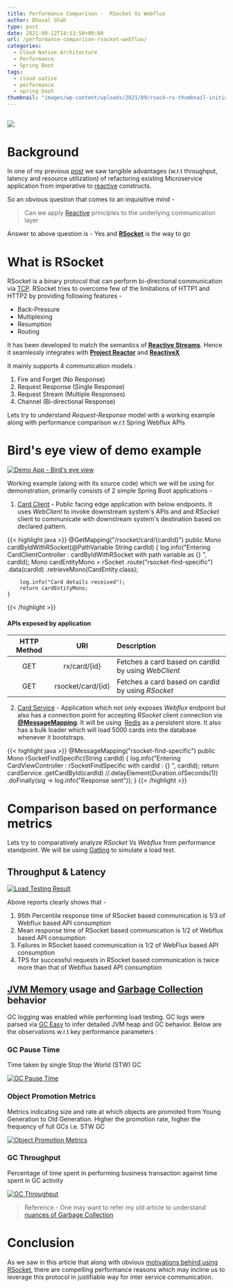 ```yaml
---
title: Performance Comparison -  RSocket Vs Webflux
author: Dhaval Shah
type: post
date: 2021-09-12T14:53:50+00:00
url: /performance-comparison-rsocket-webflux/
categories:
  - Cloud Native Architecture
  - Performance
  - Spring Boot
tags:
  - cloud native
  - performance
  - spring boot
thumbnail: "images/wp-content/uploads/2021/09/rsock-rx-thumbnail-initial.png"
---
```


[![](https://www.dhaval-shah.com/images/wp-content/uploads/2021/09/rsock-rx-thumbnail-initial.png)](https://www.dhaval-shah.com/images/wp-content/uploads/2021/09/rsock-rx-thumbnail-initial.png)
-----------------------------------------------------------------------------------------------------------------------------------------

# Background

In one of my previous [post](https://www.dhaval-shah.com/refactoring-from-imperative-to-reactive-implementation/) we saw tangible advantages (w.r.t throughput, latency and resource utilization) of refactoring existing Microservice application from imperative to [reactive](https://docs.spring.io/spring-framework/docs/current/reference/html/web-reactive.html) constructs.

So an obvious question that comes to an inquisitive mind - 
> Can we apply [Reactive](https://www.reactivemanifesto.org/) principles to the underlying communication layer

Answer to above question is - Yes and  [**RSocket**](https://rsocket.io/) is the way to go

# What is RSocket
RSocket is a binary protocol that can perform bi-directional communication via [TCP](https://en.wikipedia.org/wiki/Transmission_Control_Protocol). RSocket tries to overcome few of the limitations of HTTP1 and HTTP2 by providing following features -
  - Back-Pressure
  - Multiplexing
  - Resumption
  - Routing

It has been developed to match the semantics of [**Reactive Streams**](http://www.reactive-streams.org/). Hence it seamlessly integrates with [**Project Reactor**](https://projectreactor.io/) and [**ReactiveX**](http://reactivex.io/)

It mainly supports 4 communication models :
  1. Fire and Forget (No Response)
  2. Request Response (Single Response)
  3. Request Stream (Multiple Responses)
  4. Channel (Bi-directional Response)

Lets try to understand _Request-Response_ model with a working example along with performance comparison w.r.t Spring Webflux APIs

# Bird's eye view of demo example

[![Demo App - Bird's eye view](https://www.dhaval-shah.com/images/wp-content/uploads/2021/09/demo-app-view.png)](https://www.dhaval-shah.com/images/wp-content/uploads/2021/09/demo-app-view.png)

Working example (along with its source code) which we will be using for demonstration, primarily consists of 2 simple Spring Boot applications -

1.  [Card Client](https://github.com/dhaval201279/RxVsRsocket) - Public facing edge application with below endpoints. It uses _WebClient_ to invoke downstream system's APIs and and _RSocket_ client to communicate with downstream system's destination based on declared pattern.

{{< highlight java >}}
    @GetMapping("/rsocket/card/{cardId}")
    public Mono<CardEntity> cardByIdWithRSocket(@PathVariable String cardId) {
        log.info("Entering CardClientController : cardByIdWithRSocket with path variable as {} ", cardId);
        Mono<CardEntity> cardEntityMono = rSocket
                                            .route("rsocket-find-specific")
                                            .data(cardId)
                                            .retrieveMono(CardEntity.class);

        log.info("Card details received");
        return cardEntityMono;
    }
{{< /highlight >}}

#### APIs exposed by application

| HTTP Method   | URI     | Description   |
| :--------:  | :--------: | :------ |
| GET | rx/card/{id} | Fetches a card based on cardId by using _WebClient_ |
| GET | rsocket/card/{id} | Fetches a card based on cardId by using _RSocket_ |

2.  [Card Service](https://github.com/dhaval201279/RxVsRSocketServer) - Application which not only exposes _Webflux_ endpoint but also has a connection point for accepting _RSocket_ client connection via [**@MessageMapping**](https://docs.spring.io/spring-framework/docs/current/javadoc-api/org/springframework/messaging/handler/annotation/MessageMapping.html). It will be using  [Redis](https://redis.io/) as a persistent store. It also has a bulk loader which will load 5000 cards into the database whenever it bootstraps.

{{< highlight java >}}
    @MessageMapping("rsocket-find-specific")
    public Mono<CardEntity> rSocketFindSpecific(String cardId) {
        log.info("Entering CardViewController : rSocketFindSpecific with cardId : {} ", cardId);
        return cardService
                .getCardById(cardId)
                //.delayElement(Duration.ofSeconds(1))
                .doFinally(sig -> log.info("Response sent"));
    }
{{< /highlight >}}

# Comparison based on performance metrics
Lets try to comparatively analyze _RSocket_ Vs _Webflux_ from performance standpoint. We will be using [Gatling](https://gatling.io/)
to simulate a load test.

## Throughput & Latency
[![Load Testing Result](https://www.dhaval-shah.com/images/wp-content/uploads/2021/09/gatling-result-comp.png)](https://www.dhaval-shah.com/images/wp-content/uploads/2021/09/gatling-result-comp.png)

Above reports clearly shows that -
1. 95th Percentile response time of RSocket based communication is 1/3 of Webflux based API consumption
2. Mean response time of RSocket based communication is 1/2 of Webflux based API consumption
3. Failures in RSocket based communication is 1/2 of WebFlux based API consumption
4. TPS for successful requests in RSocket based communication is twice more than  that of Webflux based API consumption

## [JVM Memory](https://www.dhaval-shah.com/understanding-jvm-memory-management/) usage and [Garbage Collection](https://www.dhaval-shah.com/understanding-and-optimizing-garbage-collection/) behavior
GC logging was enabled while performing load testing. GC logs were parsed via [GC Easy](https://gceasy.io/) to infer detailed JVM heap and GC behavior. Below are the observations w.r.t key performance parameters :

### GC Pause Time
Time taken by single Stop the World (STW) GC

[![GC Pause Time](https://www.dhaval-shah.com/images/wp-content/uploads/2021/09/gc-pause-time.png)](https://www.dhaval-shah.com/images/wp-content/uploads/2021/09/gc-pause-time.png)

### Object Promotion Metrics
Metrics indicating size and rate at which objects are promoted from Young Generation to Old Generation. Higher the promotion rate, higher the frequency of full GCs i.e. STW GC

[![Object Promotion Metrics](https://www.dhaval-shah.com/images/wp-content/uploads/2021/09/obj-promotion-metrics.png)](https://www.dhaval-shah.com/images/wp-content/uploads/2021/09/obj-promotion-metrics.png)

### GC Throughput
Percentage of time spent in performing business transaction against time spent in GC activity

[![GC Throughput](https://www.dhaval-shah.com/images/wp-content/uploads/2021/09/GC-throughput.png)](https://www.dhaval-shah.com/images/wp-content/uploads/2021/09/GC-throughput.png)

> Reference - One may want to refer my old article to understand [nuances of Garbage Collection](https://www.dhaval-shah.com/understanding-and-optimizing-garbage-collection/)

# Conclusion
As we saw in this article that along with obvious [motivations behind using RSocket](https://rsocket.io/about/motivations), there are compelling performance reasons which may incline us to leverage this protocol in justifiable way for inter service communication.
